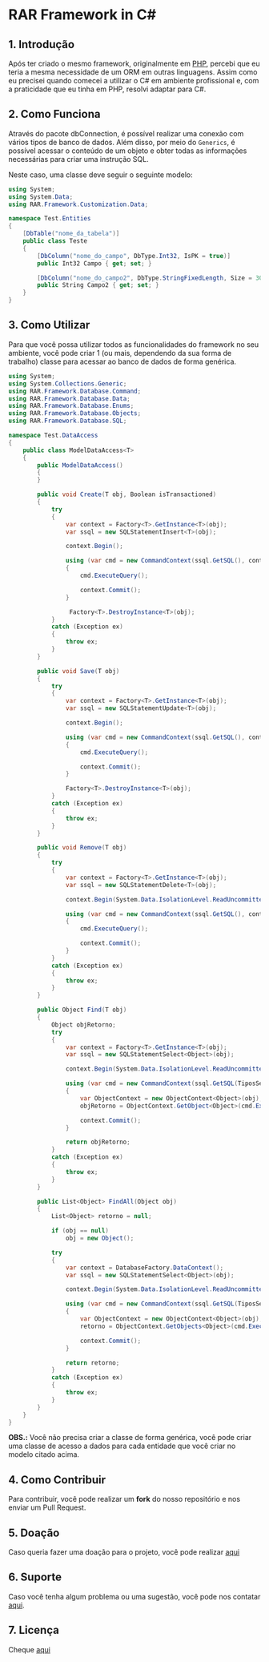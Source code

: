 # RAR Framework in C#

## 1. Introdução

Após ter criado o mesmo framework, originalmente em [PHP](https://github.com/aleDsz/rarframework), percebi que eu teria a mesma necessidade de um ORM em outras linguagens. Assim como eu precisei quando comecei a utilizar o C# em ambiente profissional e, com a praticidade que eu tinha em PHP, resolvi adaptar para C#.

## 2. Como Funciona

Através do pacote dbConnection, é possível realizar uma conexão com vários tipos de banco de dados. Além disso, por meio do `Generics`, é possível acessar o conteúdo de um objeto e obter todas as informações necessárias para criar uma instrução SQL.

Neste caso, uma classe deve seguir o seguinte modelo:

```csharp
using System;
using System.Data;
using RAR.Framework.Customization.Data;

namespace Test.Entities
{
    [DbTable("nome_da_tabela")]
    public class Teste
    {
        [DbColumn("nome_do_campo", DbType.Int32, IsPK = true)]
        public Int32 Campo { get; set; }

        [DbColumn("nome_do_campo2", DbType.StringFixedLength, Size = 30)]
        public String Campo2 { get; set; }
    }
}
```

## 3. Como Utilizar

Para que você possa utilizar todos as funcionalidades do framework no seu ambiente, você pode criar 1 (ou mais, dependendo da sua forma de trabalho) classe para acessar ao banco de dados de forma genérica.

```csharp
using System;
using System.Collections.Generic;
using RAR.Framework.Database.Command;
using RAR.Framework.Database.Data;
using RAR.Framework.Database.Enums;
using RAR.Framework.Database.Objects;
using RAR.Framework.Database.SQL;

namespace Test.DataAccess
{
    public class ModelDataAccess<T>
    {
        public ModelDataAccess()
        {
        }

        public void Create(T obj, Boolean isTransactioned)
        {
            try
            {
                var context = Factory<T>.GetInstance<T>(obj);
                var ssql = new SQLStatementInsert<T>(obj);

                context.Begin();

                using (var cmd = new CommandContext(ssql.GetSQL(), context))
                {
                    cmd.ExecuteQuery();

                    context.Commit();
                }

                 Factory<T>.DestroyInstance<T>(obj);
            }
            catch (Exception ex)
            {
                throw ex;
            }
        }

        public void Save(T obj)
        {
            try
            {
                var context = Factory<T>.GetInstance<T>(obj);
                var ssql = new SQLStatementUpdate<T>(obj);

                context.Begin();

                using (var cmd = new CommandContext(ssql.GetSQL(), context))
                {
                    cmd.ExecuteQuery();

                    context.Commit();
                }

                Factory<T>.DestroyInstance<T>(obj);
            }
            catch (Exception ex)
            {
                throw ex;
            }
        }

        public void Remove(T obj)
        {
            try
            {
                var context = Factory<T>.GetInstance<T>(obj);
                var ssql = new SQLStatementDelete<T>(obj);

                context.Begin(System.Data.IsolationLevel.ReadUncommitted);

                using (var cmd = new CommandContext(ssql.GetSQL(), context))
                {
                    cmd.ExecuteQuery();

                    context.Commit();
                }
            }
            catch (Exception ex)
            {
                throw ex;
            }
        }

        public Object Find(T obj)
        {
            Object objRetorno;
            try
            {
                var context = Factory<T>.GetInstance<T>(obj);
                var ssql = new SQLStatementSelect<Object>(obj);

                context.Begin(System.Data.IsolationLevel.ReadUncommitted);

                using (var cmd = new CommandContext(ssql.GetSQL(TiposSelect.ByKey), context))
                {
                    var ObjectContext = new ObjectContext<Object>(obj);
                    objRetorno = ObjectContext.GetObject<Object>(cmd.ExecuteReader());

                    context.Commit();
                }

                return objRetorno;
            }
            catch (Exception ex)
            {
                throw ex;
            }
        }

        public List<Object> FindAll(Object obj)
        {
            List<Object> retorno = null;

            if (obj == null)
                obj = new Object();

            try
            {
                var context = DatabaseFactory.DataContext();
                var ssql = new SQLStatementSelect<Object>(obj);

                context.Begin(System.Data.IsolationLevel.ReadUncommitted);

                using (var cmd = new CommandContext(ssql.GetSQL(TiposSelect.All), context))
                {
                    var ObjectContext = new ObjectContext<Object>(obj);
                    retorno = ObjectContext.GetObjects<Object>(cmd.ExecuteReader());

                    context.Commit();
                }

                return retorno;
            }
            catch (Exception ex)
            {
                throw ex;
            }
        }
    }
}
```

**OBS.:** Você não precisa criar a classe de forma genérica, você pode criar uma classe de acesso a dados para cada entidade que você criar no modelo citado acima.

## 4. Como Contribuir

Para contribuir, você pode realizar um **fork** do nosso repositório e nos enviar um Pull Request.

## 5. Doação

Caso queria fazer uma doação para o projeto, você pode realizar [aqui](https://twitch.streamlabs.com/aleDsz)

## 6. Suporte

Caso você tenha algum problema ou uma sugestão, você pode nos contatar [aqui](https://github.com/aleDsz/rarframework-net/issues).

## 7. Licença

Cheque [aqui](LICENSE)
